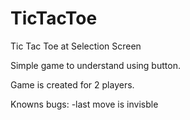 # TicTacToe
Tic Tac Toe at Selection Screen

Simple game to understand using button. 

Game is created for 2 players. 


Knowns bugs: 
-last move is invisble
